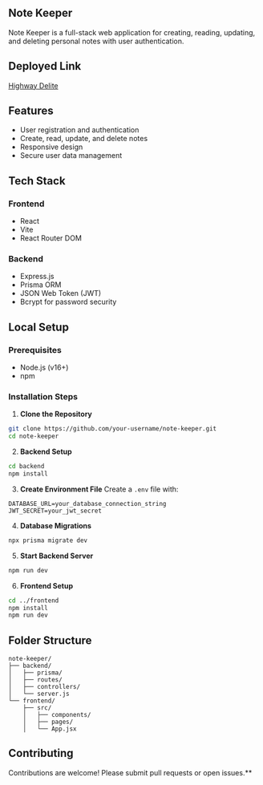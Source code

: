 ## Note Keeper

Note Keeper is a full-stack web application for creating, reading, updating, and deleting personal notes with user authentication.

## Deployed Link
[Highway Delite](https://highway-delite-sandy.vercel.app/)

## Features
- User registration and authentication
- Create, read, update, and delete notes
- Responsive design
- Secure user data management

## Tech Stack
### Frontend
- React
- Vite
- React Router DOM

### Backend
- Express.js
- Prisma ORM
- JSON Web Token (JWT)
- Bcrypt for password security

## Local Setup

### Prerequisites
- Node.js (v16+)
- npm

### Installation Steps
1. **Clone the Repository**
```bash
git clone https://github.com/your-username/note-keeper.git
cd note-keeper
```

2. **Backend Setup**
```bash
cd backend
npm install
```

3. **Create Environment File**
Create a `.env` file with:
```env
DATABASE_URL=your_database_connection_string
JWT_SECRET=your_jwt_secret
```

4. **Database Migrations**
```bash
npx prisma migrate dev
```

5. **Start Backend Server**
```bash
npm run dev
```

6. **Frontend Setup**
```bash
cd ../frontend
npm install
npm run dev
```

## Folder Structure
```
note-keeper/
├── backend/
│   ├── prisma/
│   ├── routes/
│   ├── controllers/
│   └── server.js
└── frontend/
    ├── src/
    │   ├── components/
    │   ├── pages/
    │   └── App.jsx
```

## Contributing
Contributions are welcome! Please submit pull requests or open issues.**
